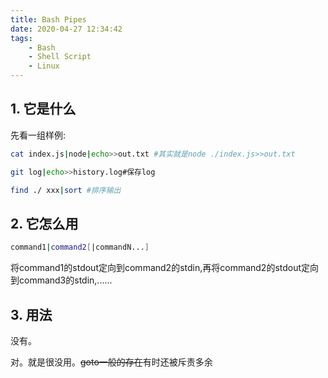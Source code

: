 ```yaml
---
title: Bash Pipes
date: 2020-04-27 12:34:42
tags:
    - Bash 
    - Shell Script
    - Linux
---
```

## 1. 它是什么
先看一组样例:
```bash
cat index.js|node|echo>>out.txt #其实就是node ./index.js>>out.txt
```
```bash
git log|echo>>history.log#保存log
```
```bash
find ./ xxx|sort #排序输出
```
## 2. 它怎么用
```bash
command1|command2[|commandN...]
```
将command1的stdout定向到command2的stdin,再将command2的stdout定向到command3的stdin,......

## 3. 用法
没有。

对。就是很没用。~~goto一般的存在~~有时还被斥责多余